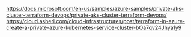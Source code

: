 
https://docs.microsoft.com/en-us/samples/azure-samples/private-aks-cluster-terraform-devops/private-aks-cluster-terraform-devops/
<br>
https://cloud.asherl.com/cloud-infrastructures/post/terraform-in-azure-create-a-private-azure-kubernetes-service-cluster-bOa7qv24Jhya1y9
